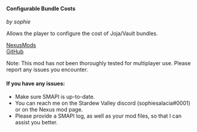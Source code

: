 ﻿#### Configurable Bundle Costs
*by sophie*

Allows the player to configure the cost of Joja/Vault bundles.

[NexusMods]()  
[GitHub]()

Note: This mod has not been thoroughly tested for multiplayer use. Please report any issues you encounter.

#### If you have any issues:
* Make sure SMAPI is up-to-date.
* You can reach me on the Stardew Valley discord (sophiesalacia#0001) or on the Nexus mod page.
* Please provide a SMAPI log, as well as your mod files, so that I can assist you better.
